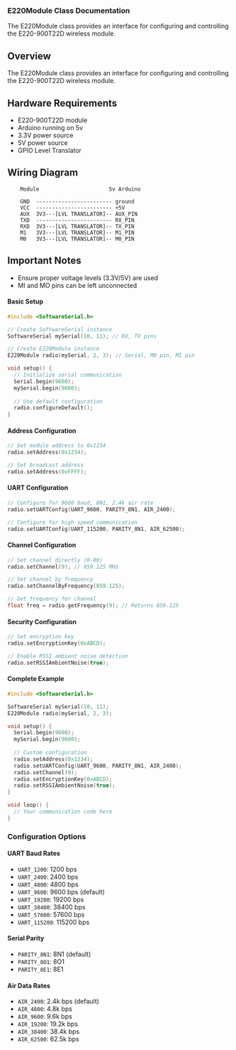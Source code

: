 ### E220Module Class Documentation

The E220Module class provides an interface for configuring and controlling the E220-900T22D wireless module.

## Overview

The E220Module class provides an interface for configuring and controlling the E220-900T22D wireless module.

## Hardware Requirements

- E220-900T22D module
- Arduino running on 5v
- 3.3V power source
- 5V power source
- GPIO Level Translator

## Wiring Diagram

```
    Module                      5v Arduino

    GND  ------------------------ ground
    VCC  ------------------------ +5V
    AUX  3V3---[LVL TRANSLATOR]-- AUX_PIN
    TXD  ------------------------ RX_PIN
    RXD  3V3---[LVL TRANSLATOR]-- TX_PIN
    M1   3V3---[LVL TRANSLATOR]-- M1_PIN
    M0   3V3---[LVL TRANSLATOR]-- M0_PIN

```

## Important Notes

- Ensure proper voltage levels (3.3V/5V) are used
- MI and MO pins can be left unconnected

#### Basic Setup
```cpp
#include <SoftwareSerial.h>

// Create SoftwareSerial instance
SoftwareSerial mySerial(10, 11); // RX, TX pins

// Create E220Module instance
E220Module radio(mySerial, 2, 3); // Serial, M0 pin, M1 pin

void setup() {
  // Initialize serial communication
  Serial.begin(9600);
  mySerial.begin(9600);
  
  // Use default configuration
  radio.configureDefault();
}
```

#### Address Configuration
```cpp
// Set module address to 0x1234
radio.setAddress(0x1234);

// Set broadcast address
radio.setAddress(0xFFFF);
```

#### UART Configuration
```cpp
// Configure for 9600 baud, 8N1, 2.4k air rate
radio.setUARTConfig(UART_9600, PARITY_8N1, AIR_2400);

// Configure for high speed communication
radio.setUARTConfig(UART_115200, PARITY_8N1, AIR_62500);
```

#### Channel Configuration
```cpp
// Set channel directly (0-80)
radio.setChannel(9); // 859.125 MHz

// Set channel by frequency
radio.setChannelByFrequency(859.125);

// Get frequency for channel
float freq = radio.getFrequency(9); // Returns 859.125
```

#### Security Configuration
```cpp
// Set encryption key
radio.setEncryptionKey(0xABCD);

// Enable RSSI ambient noise detection
radio.setRSSIAmbientNoise(true);
```

#### Complete Example
```cpp
#include <SoftwareSerial.h>

SoftwareSerial mySerial(10, 11);
E220Module radio(mySerial, 2, 3);

void setup() {
  Serial.begin(9600);
  mySerial.begin(9600);
  
  // Custom configuration
  radio.setAddress(0x1234);
  radio.setUARTConfig(UART_9600, PARITY_8N1, AIR_2400);
  radio.setChannel(9);
  radio.setEncryptionKey(0xABCD);
  radio.setRSSIAmbientNoise(true);
}

void loop() {
  // Your communication code here
}
```

### Configuration Options

#### UART Baud Rates
- `UART_1200`: 1200 bps
- `UART_2400`: 2400 bps
- `UART_4800`: 4800 bps
- `UART_9600`: 9600 bps (default)
- `UART_19200`: 19200 bps
- `UART_38400`: 38400 bps
- `UART_57600`: 57600 bps
- `UART_115200`: 115200 bps

#### Serial Parity
- `PARITY_8N1`: 8N1 (default)
- `PARITY_8O1`: 8O1
- `PARITY_8E1`: 8E1

#### Air Data Rates
- `AIR_2400`: 2.4k bps (default)
- `AIR_4800`: 4.8k bps
- `AIR_9600`: 9.6k bps
- `AIR_19200`: 19.2k bps
- `AIR_38400`: 38.4k bps
- `AIR_62500`: 62.5k bps